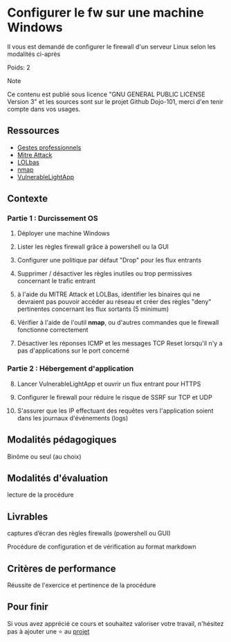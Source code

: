 # Configurer le fw sur une machine Windows

Il vous est demandé de configurer le firewall d'un serveur Linux selon les modalités ci-après

Poids: 2

> [!NOTE] 
> Ce contenu est publié sous licence "GNU GENERAL PUBLIC LICENSE Version 3" et les sources sont sur le projet Github Dojo-101, merci d'en tenir compte dans vos usages.

## Ressources

* [Gestes professionnels](https://github.com/Aif4thah/Dojo-101)
* [Mitre Attack](https://attack.mitre.org/)
* [LOLbas](https://lolbas-project.github.io/)
* [nmap](https://nmap.org/)
* [VulnerableLightApp](https://github.com/Aif4thah/VulnerableLightApp)

## Contexte

### Partie 1 : Durcissement OS

1. Déployer une machine Windows

2. Lister les règles firewall grâce à powershell ou la GUI

3. Configurer une politique par défaut "Drop" pour les flux entrants 

4. Supprimer / désactiver les règles inutiles ou trop permissives concernant le trafic entrant

5. à l'aide du MITRE Attack et LOLBas, identifier les binaires qui ne devraient pas pouvoir accéder au réseau et créer des règles "deny" pertinentes concernant les flux sortants (5 minimum)

6. Vérifier à l'aide de l'outil **nmap**, ou d'autres commandes que le firewall fonctionne correctement

7. Désactiver les réponses ICMP et les messages TCP Reset lorsqu'il n'y a pas d'applications sur le port concerné

### Partie 2 : Hébergement d'application

8. Lancer VulnerableLightApp et ouvrir un flux entrant pour HTTPS

9. Configurer le firewall pour réduire le risque de SSRF sur TCP et UDP

10. S'assurer que les IP effectuant des requêtes vers l'application soient dans les journaux d'événements (logs)

## Modalités pédagogiques

Binôme ou seul (au choix)

## Modalités d'évaluation

lecture de la procédure

## Livrables

captures d’écran des règles firewalls (powershell ou GUI)

Procédure de configuration et de vérification au format markdown

## Critères de performance

Réussite de l'exercice et pertinence de la procédure


## Pour finir

Si vous avez apprécié ce cours et souhaitez valoriser votre travail, n'hésitez pas à ajouter une ⭐ au [projet](https://github.com/Aif4thah/Dojo-101)